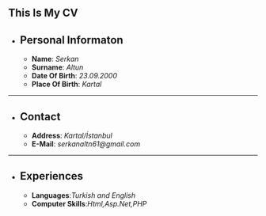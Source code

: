 ## This Is My CV
 * ## Personal Informaton
   * **Name**: _Serkan_
   * **Surname**: _Altun_
   * **Date Of Birth**: _23.09.2000_
   * **Place Of Birth**: _Kartal_
---
* ## Contact
  * **Address**: _Kartal/İstanbul_
  * **E-Mail**: _serkanaltn61@gmail.com_
---
* ## Experiences
  * **Languages**:_Turkish and English_
  * **Computer Skills**:_Html,Asp.Net,PHP_
